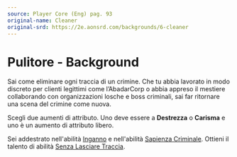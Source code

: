 ```yaml
---
source: Player Core (Eng) pag. 93
original-name: Cleaner
original-srd: https://2e.aonsrd.com/backgrounds/6-cleaner
---
```


# Pulitore - Background

Sai come eliminare ogni traccia di un crimine. Che tu abbia lavorato in modo
discreto per clienti legittimi come l’AbadarCorp o abbia appreso il mestiere
collaborando con organizzazioni losche e boss criminali, sai far ritornare una
scena del crimine come nuova.

Scegli due aumenti di attributo. Uno deve essere a **Destrezza** o **Carisma** e
uno è un aumento di attributo libero.

Sei addestrato nell'abilità [Inganno](/abilita/inganno) e nell'abilità
[Sapienza Criminale](/abilita/sapienza). Ottieni il talento di abilità
[Senza Lasciare Traccia](/talenti/senza-lasciare-traccia).
